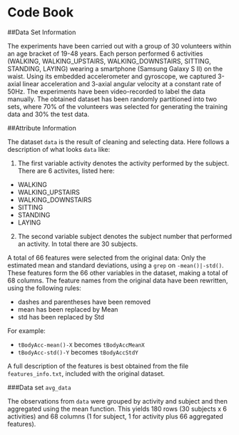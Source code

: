# Code Book

##Data Set Information

The experiments have been carried out with a group of 30 volunteers within an age bracket of 19-48 years. Each person performed 6 activities (WALKING, WALKING_UPSTAIRS, WALKING_DOWNSTAIRS, SITTING, STANDING, LAYING) wearing a smartphone (Samsung Galaxy S II) on the waist. Using its embedded accelerometer and gyroscope, we captured 3-axial linear acceleration and 3-axial angular velocity at a constant rate of 50Hz. The experiments have been video-recorded to label the data manually. The obtained dataset has been randomly partitioned into two sets, where 70% of the volunteers was selected for generating the training data and 30% the test data.

##Attribute Information

The dataset `data` is the result of cleaning and selecting data. Here follows a description of what  looks `data` like:

1. The first variable activity denotes the activity performed by the subject. There are 6 activites, listed here:

 * WALKING
 * WALKING_UPSTAIRS
 * WALKING_DOWNSTAIRS
 * SITTING
 * STANDING
 * LAYING

2. The second variable subject denotes the subject number that performed an activity. In total there are 30 subjects.

A total of 66 features were selected from the original data: Only the estimated mean and standard deviations, using a `grep` on `-mean()|-std()`. These features form the 66 other variables in the dataset, making a total of 68 columns. The feature names from the original data have been rewritten, using the following rules:

* dashes and parentheses have been removed
* mean has been replaced by Mean
* std has been replaced by Std

For example:

* `tBodyAcc-mean()-X` becomes `tBodyAccMeanX`
* `tBodyAcc-std()-Y` becomes `tBodyAccStdY`

A full description of the features is best obtained from the file `features_info.txt`, included with the original dataset.

###Data set `avg_data`

The observations from `data` were grouped by activity and subject and then aggregated using the mean function. This yields 180 rows (30 subjects x 6 activities) and 68 columns (1 for subject, 1 for activity plus 66 aggregated features). 
